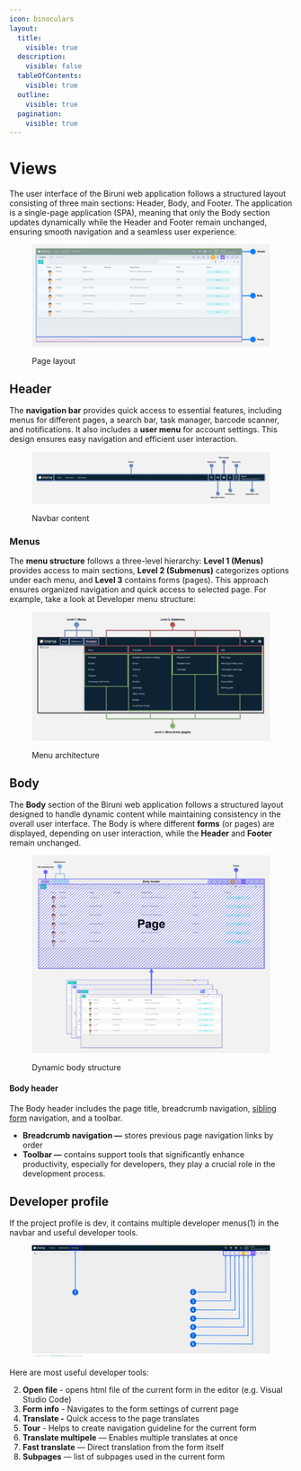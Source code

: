 ```yaml
---
icon: binoculars
layout:
  title:
    visible: true
  description:
    visible: false
  tableOfContents:
    visible: true
  outline:
    visible: true
  pagination:
    visible: true
---
```


# Views

The user interface of the Biruni web application follows a structured layout consisting of three main sections: Header, Body, and Footer. The application is a single-page application (SPA), meaning that only the Body section updates dynamically while the Header and Footer remain unchanged, ensuring smooth navigation and a seamless user experience.

<figure><img src="../.gitbook/assets//views/frontend-layout.jpg" alt=""><figcaption><p>Page layout</p></figcaption></figure>

## Header

The **navigation bar** provides quick access to essential features, including menus for different pages, a search bar, task manager, barcode scanner, and notifications. It also includes a **user menu** for account settings. This design ensures easy navigation and efficient user interaction.

<figure><img src="../.gitbook/assets//views/header.jpg" alt=""><figcaption><p>Navbar content</p></figcaption></figure>

### Menus

The **menu structure** follows a three-level hierarchy: **Level 1 (Menus)** provides access to main sections, **Level 2 (Submenus)** categorizes options under each menu, and **Level 3** contains forms (pages). This approach ensures organized navigation and quick access to selected page. For example, take a look at Developer menu structure:

<figure><img src="../.gitbook/assets//views/menus.jpg" alt=""><figcaption><p>Menu architecture</p></figcaption></figure>

## Body

The **Body** section of the Biruni web application follows a structured layout designed to handle dynamic content while maintaining consistency in the overall user interface. The Body is where different **forms** (or pages) are displayed, depending on user interaction, while the **Header** and **Footer** remain unchanged.

<figure><img src="../.gitbook/assets//views/body.jpg" alt=""><figcaption><p>Dynamic body structure</p></figcaption></figure>

#### Body header

The Body header includes the page title, breadcrumb navigation, [sibling form](views/forms-view/#form-siblings) navigation, and a toolbar.

* **Breadcrumb navigation —** stores previous page navigation links by order
* **Toolbar —** contains support tools that significantly enhance productivity, especially for developers, they play a crucial role in the development process.

## Developer profile

If the project profile is dev, it contains multiple developer menus(1) in the navbar and useful developer tools.

<figure><img src="../.gitbook/assets//views/dev-profile.PNG" alt=""><figcaption></figcaption></figure>

Here are most useful developer tools:

2. **Open file** - opens html file of the current form in the editor (e.g. Visual Studio Code)
3. **Form info** - Navigates to the form settings of current page
4. **Translate -** Quick access to the page translates
5. **Tour** - Helps to create navigation guideline for the current form
6. **Translate multipele** — Enables multiple translates at once
7. **Fast translate** — Direct translation from the form itself
8. **Subpages** — list of subpages used in the current form
